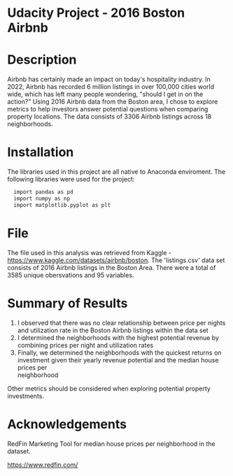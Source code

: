 # Udacity Project - 2016 Boston Airbnb

# Description

Airbnb has certainly made an impact on today's hospitality industry. In 2022, Airbnb has recorded 6 million listings in over 100,000 cities world wide, which has left many people wondering, "should I get in on the action?"
Using 2016 Airbnb data from the Boston area, I chose to explore metrics to help investors answer potential questions when comparing property locations. The data consists of 3306 Airbnb listings across 18 neighborhoods.

# Installation  
  The libraries used in this project are all native to Anaconda enviroment. The following libraries were used for the project:
```bash
  import pandas as pd
  import numpy as np
  import matplotlib.pyplot as plt
```

# File
 
  The file used in this analysis was retrieved from Kaggle - https://www.kaggle.com/datasets/airbnb/boston.
  The 'listings.csv' data set consists of 2016 Airbnb listings in the Boston Area. There were a total of 3585 unique obersvations and 95 variables.
  
# Summary of Results
1. I observed that there was no clear relationship between price per nights and utilization rate in the Boston Airbnb listings within the data set 
2. I determined the neighborhoods with the highest potential revenue by combining prices per night and utilization rates
3. Finally, we determined the neighborhoods with the quickest returns on investment given their yearly revenue potential and the median house prices per      
       neighborhood

Other metrics should be considered when exploring potential property investments.
# Acknowledgements
  RedFin Marketing Tool for median house prices per neighborhood in the dataset.
  
  https://www.redfin.com/
  
  
